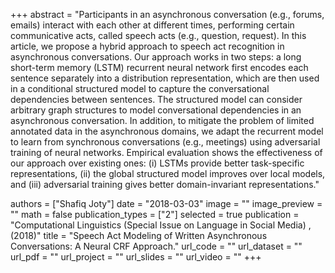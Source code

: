 +++
abstract = "Participants in an asynchronous conversation (e.g., forums, emails) interact with each other at different times, performing certain communicative acts, called speech acts (e.g., question, request). In this article, we propose a hybrid approach to speech act recognition in asynchronous conversations. Our approach works in two steps: a long short-term memory (LSTM) recurrent neural network first encodes each sentence separately into a distribution representation, which are then used in a conditional structured model to capture the conversational dependencies between sentences. The structured model can consider arbitrary graph structures to model conversational dependencies in an asynchronous conversation. In addition, to mitigate the problem of limited annotated data in the asynchronous domains, we adapt the recurrent model to learn from synchronous conversations (e.g., meetings) using adversarial training of neural networks. Empirical evaluation shows the effectiveness of our approach over existing ones: (i) LSTMs provide better task-specific representations, (ii) the global structured model improves over local models, and (iii) adversarial training gives better domain-invariant representations." 

authors = ["Shafiq Joty"]
date = "2018-03-03"
image = ""
image_preview = ""
math = false
publication_types = ["2"]
selected = true
publication = "Computational Linguistics (Special Issue on Language in Social Media) , (2018)"
title = "Speech Act Modeling of Written Asynchronous Conversations: A Neural CRF Approach."
url_code = ""
url_dataset = ""
url_pdf = ""
url_project = ""
url_slides = ""
url_video = ""
+++



